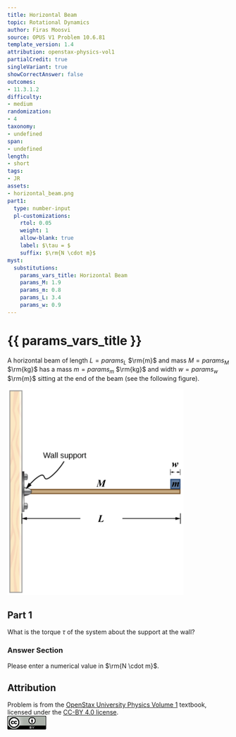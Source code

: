 ```yaml
---
title: Horizontal Beam
topic: Rotational Dynamics
author: Firas Moosvi
source: OPUS V1 Problem 10.6.81
template_version: 1.4
attribution: openstax-physics-vol1
partialCredit: true
singleVariant: true
showCorrectAnswer: false
outcomes:
- 11.3.1.2
difficulty:
- medium
randomization:
- 4
taxonomy:
- undefined
span:
- undefined
length:
- short
tags:
- JR
assets:
- horizontal_beam.png
part1:
  type: number-input
  pl-customizations:
    rtol: 0.05
    weight: 1
    allow-blank: true
    label: $\tau = $
    suffix: $\rm{N \cdot m}$
myst:
  substitutions:
    params_vars_title: Horizontal Beam
    params_M: 1.9
    params_m: 0.8
    params_L: 3.4
    params_w: 0.9
---
```

# {{ params_vars_title }}
A horizontal beam of length $L = {{ params_L }}$ $\rm{m}$ and mass $M = {{ params_M }}$ $\rm{kg}$ has a mass $m = {{ params_m }}$ $\rm{kg}$ and width $w = {{ params_w }}$ $\rm{m}$ sitting at the end of the beam (see the following figure).

<img src="horizontal_beam.png" width=400 alt="An image showing a horizontal beam with length L and mass M connected to a wall by a wall support. On the opposite end, a block of mass m and width w rests on the beam.">

## Part 1

What is the torque $\tau$ of the system about the support at the wall?

### Answer Section

Please enter a numerical value in $\rm{N \cdot m}$.

## Attribution

Problem is from the [OpenStax University Physics Volume 1](https://openstax.org/details/books/university-physics-volume-1) textbook, licensed under the [CC-BY 4.0 license](https://creativecommons.org/licenses/by/4.0/).<br>![Image representing the Creative Commons 4.0 BY license.](https://raw.githubusercontent.com/firasm/bits/master/by.png)
